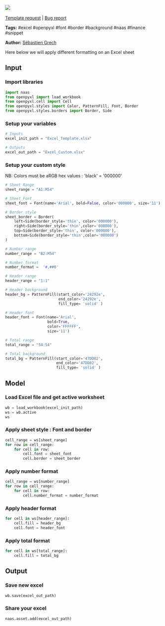 <a href="https://app.naas.ai/user-redirect/naas/downloader?url=https://raw.githubusercontent.com/jupyter-naas/awesome-notebooks/master/Excel/Excel_Custom_sheet.ipynb" target="_parent"><img src="https://naasai-public.s3.eu-west-3.amazonaws.com/open_in_naas.svg"/></a><br><br><a href="https://github.com/jupyter-naas/awesome-notebooks/issues/new?assignees=&labels=&template=template-request.md&title=Tool+-+Action+of+the+notebook+">Template request</a> | <a href="https://github.com/jupyter-naas/awesome-notebooks/issues/new?assignees=&labels=bug&template=bug_report.md&title=Excel+-+Custom+sheet:+Error+short+description">Bug report</a>

**Tags:** #excel #openpyxl #font #border #background #naas #finance #snippet

**Author:** [Sébastien Grech](https://www.linkedin.com/in/s%C3%A9bastien-grech-4433a7150/)

Here below we will apply different formatting on an Excel sheet

## Input

### Import libraries


```python
import naas
from openpyxl import load_workbook
from openpyxl.cell import Cell
from openpyxl.styles import Color, PatternFill, Font, Border
from openpyxl.styles.borders import Border, Side
```

### Setup your variables


```python
# Inputs
excel_init_path = "Excel_Template.xlsx"

# Outputs
excel_out_path = "Excel_Custom.xlsx"
```

### Setup your custom style
NB: Colors must be aRGB hex values : 'black' = '000000'


```python
# Sheet Range
sheet_range = "A1:M54"

# Sheet Font
sheet_font = Font(name='Arial', bold=False, color='000000', size='11')

# Border style
sheet_border = Border(
    left=Side(border_style='thin', color='000000'),
    right=Side(border_style='thin',color='000000'),
    top=Side(border_style='thin', color='000000'),
    bottom=Side(border_style='thin',color='000000')
)
```


```python
# Number range
number_range = "B2:M54"

# Number format
number_format =  '#,##0'
```


```python
# Header range
header_range = "1:1"

# Header background
header_bg = PatternFill(start_color='24292e',
                        end_color='24292e',
                        fill_type= 'solid' )

# Header font
header_font = Font(name='Arial',
                   bold=True,
                   color='FFFFFF',
                   size='11')
```


```python
# Total range
total_range = "54:54"

# Total background
total_bg = PatternFill(start_color='47DD82',
                       end_color='47DD82',
                       fill_type= 'solid' )
```

## Model

### Load Excel file and get active worksheet


```python
wb = load_workbook(excel_init_path)
ws = wb.active
ws
```

### Apply sheet style : Font and border


```python
cell_range = ws[sheet_range]
for row in cell_range:
    for cell in row:
        cell.font = sheet_font
        cell.border = sheet_border
```

### Apply number format


```python
cell_range = ws[number_range]
for row in cell_range:
    for cell in row:
        cell.number_format = number_format 
```

### Apply header format


```python
for cell in ws[header_range]:    
    cell.fill = header_bg
    cell.font = header_font
```

### Apply total format


```python
for cell in ws[total_range]:    
    cell.fill = total_bg
```

## Output

### Save new excel


```python
wb.save(excel_out_path)
```

### Share your excel


```python
naas.asset.add(excel_out_path)
```

